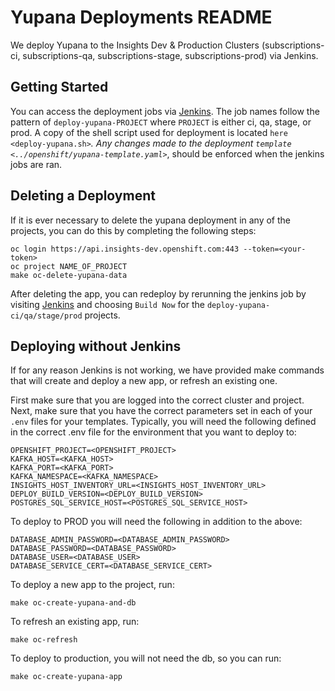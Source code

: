 # Yupana Deployments README
We deploy Yupana to the Insights Dev & Production Clusters (subscriptions-ci, subscriptions-qa, subscriptions-stage, subscriptions-prod) via Jenkins.

## Getting Started

You can access the deployment jobs via [Jenkins](https://sonar-jenkins.rhev-ci-vms.eng.rdu2.redhat.com/). The job names follow the pattern of `deploy-yupana-PROJECT` where `PROJECT` is either ci, qa, stage, or prod. A copy of the shell script used for deployment is located `here <deploy-yupana.sh>`_.
Any changes made to the deployment `template <../openshift/yupana-template.yaml>`_, should be enforced when the jenkins jobs are ran.

## Deleting a Deployment

If it is ever necessary to delete the yupana deployment in any of the projects, you can do this by completing the following steps:

```
oc login https://api.insights-dev.openshift.com:443 --token=<your-token>
oc project NAME_OF_PROJECT
make oc-delete-yupana-data
```

After deleting the app, you can redeploy by rerunning the jenkins job by visiting [Jenkins](https://sonar-jenkins.rhev-ci-vms.eng.rdu2.redhat.com/) and choosing `Build Now` for the `deploy-yupana-ci/qa/stage/prod` projects.


## Deploying without Jenkins

If for any reason Jenkins is not working, we have provided make commands that will create and deploy a new app, or refresh an existing one.

First make sure that you are logged into the correct cluster and project. Next, make sure that you have the correct parameters set in each of your `.env` files for your templates. Typically, you will need the following defined in the correct .env file for the environment that you want to deploy to:
```
OPENSHIFT_PROJECT=<OPENSHIFT_PROJECT>
KAFKA_HOST=<KAFKA_HOST>
KAFKA_PORT=<KAFKA_PORT>
KAFKA_NAMESPACE=<KAFKA_NAMESPACE>
INSIGHTS_HOST_INVENTORY_URL=<INSIGHTS_HOST_INVENTORY_URL>
DEPLOY_BUILD_VERSION=<DEPLOY_BUILD_VERSION>
POSTGRES_SQL_SERVICE_HOST=<POSTGRES_SQL_SERVICE_HOST>
```

To deploy to PROD you will need the following in addition to the above:
```
DATABASE_ADMIN_PASSWORD=<DATABASE_ADMIN_PASSWORD>
DATABASE_PASSWORD=<DATABASE_PASSWORD>
DATABASE_USER=<DATABASE_USER>
DATABASE_SERVICE_CERT=<DATABASE_SERVICE_CERT>
```

To deploy a new app to the project, run:
```
make oc-create-yupana-and-db
```

To refresh an existing app, run:
```
make oc-refresh
```

To deploy to production, you will not need the db, so you can run:
```
make oc-create-yupana-app
```